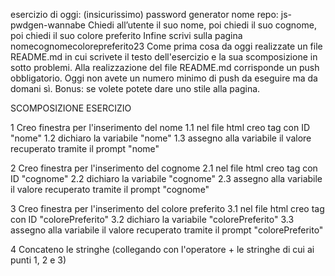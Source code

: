 esercizio di oggi: (insicurissimo) password generator
nome repo: js-pwdgen-wannabe
Chiedi all’utente il suo nome,
poi chiedi il suo cognome,
poi chiedi il suo colore preferito
Infine scrivi sulla pagina nomecognomecolorepreferito23
Come prima cosa da oggi realizzate un file README.md in cui scrivete il testo dell'esercizio e la sua scomposizione in sotto problemi. Alla realizzazione del file README.md corrisponde un push obbligatorio.
Oggi non avete un numero minimo di push da eseguire ma da domani sì.
Bonus: se volete potete dare uno stile alla pagina.

SCOMPOSIZIONE ESERCIZIO

1 Creo finestra per l'inserimento del nome
1.1 nel file html creo tag con ID "nome"
1.2 dichiaro la variabile "nome"
1.3 assegno alla variabile il valore recuperato tramite il prompt "nome"

2 Creo finestra per l'inserimento del cognome
2.1 nel file html creo tag con ID "cognome"
2.2 dichiaro la variabile "cognome"
2.3 assegno alla variabile il valore recuperato tramite il prompt "cognome"

3 Creo finestra per l'inserimento del colore preferito
3.1 nel file html creo tag con ID "colorePreferito"
3.2 dichiaro la variabile "colorePreferito"
3.3 assegno alla variabile il valore recuperato tramite il prompt "colorePreferito"

4 Concateno le stringhe (collegando con l'operatore + le stringhe di cui ai punti 1, 2 e 3)